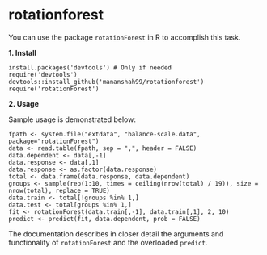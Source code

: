 # rotationforest
You can use the package `rotationForest` in R to accomplish this task. 

**1. Install**

    install.packages('devtools') # Only if needed
    require('devtools')
    devtools::install_github('mananshah99/rotationforest')
    require('rotationForest')

**2. Usage**

Sample usage is demonstrated below:

    fpath <- system.file("extdata", "balance-scale.data", package="rotationForest")
    data <- read.table(fpath, sep = ",", header = FALSE)
    data.dependent <- data[,-1]
    data.response <- data[,1]
    data.response <- as.factor(data.response)
    total <- data.frame(data.response, data.dependent)
    groups <- sample(rep(1:10, times = ceiling(nrow(total) / 19)), size = nrow(total), replace = TRUE)
    data.train <- total[!groups %in% 1,]
    data.test <- total[groups %in% 1,]
    fit <- rotationForest(data.train[,-1], data.train[,1], 2, 10)
    predict <- predict(fit, data.dependent, prob = FALSE)

The documentation describes in closer detail the arguments and functionality of `rotationForest` and the overloaded `predict`. 
